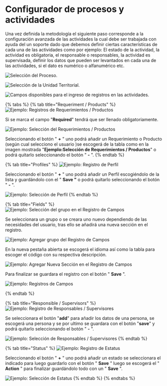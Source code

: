 # Configurador de procesos y actividades

Una vez definida la metodología el siguiente paso corresponde a la configuración  avanzada de las actividades la cual debe ser trabajada con ayuda del un soporte dado que debemos definir  ciertas características de cada una de las actividades como por ejemplo:  El estado de la actividad, la actividad es obligatoria,  el responsable o responsables,  la actividad es supervisada,  definir los datos que pueden ser levantados en cada una de las actividades, si el dato es numérico o alfanumérico etc.

![Selecci&#xF3;n del Proceso.](../.gitbook/assets/image%20%2887%29.png)

![Selecci&#xF3;n de la Unidad Territorial.](../.gitbook/assets/image%20%28202%29.png)

![Campos disponibles para el ingreso de registros en las actividades.](../.gitbook/assets/image%20%2840%29.png)

{% tabs %}
{% tab title="Requeriment / Products" %}
![Ejemplo: Registros de Requerimientos / Productos](../.gitbook/assets/image%20%28166%29.png)

Si se marca el campo  "**Required**" tendrá que ser llenado obligatoriamente.

![Ejemplo: Selecci&#xF3;n del Requerimientos / Productos](../.gitbook/assets/image%20%28232%29.png)

Seleccionando el botón " **+** " uno podrá añadir  un Requerimiento o Producto \(según cual selecciono el usuario \)se escogerá de la tabla como en la imagen mostrada "**Ejemplo:Selección de Requerimientos / Productos**" o podrá quitarlo seleccionando el botón " **-** ".
{% endtab %}

{% tab title="Profiles" %}
![Ejemplo: Registro de Perfil](../.gitbook/assets/image%20%28183%29.png)

Seleccionando el botón " **+** " uno podrá añadir un Perfil escogiéndolo de la lista y guardándolo con el " **Save "** o podrá quitarlo seleccionando el botón " **-** ".

![Ejemplo: Selecci&#xF3;n de Perfil ](../.gitbook/assets/image%20%28157%29.png)
{% endtab %}

{% tab title="Fields" %}
![Ejemplo: Selecci&#xF3;n del grupo en el Registro de Campos](../.gitbook/assets/image%20%28191%29.png)

Se seleccionara un grupo o se creara uno nuevo dependiendo de las necesidades del usuario, tras ello se añadirá una nueva sección en el registro.

![Ejemplo: Agregar grupo del Registro de Campos](../.gitbook/assets/image%20%2888%29.png)

En la nueva pestaña abierta se escogerá el idioma así como la tabla para escoger el código con su respectiva descripción.

![Ejemplo: Agregar Nueva Secci&#xF3;n en el Registro de Campos](../.gitbook/assets/image%20%28241%29.png)

Para finalizar se guardara el registro con el botón " **Save** ".  

![Ejemplo: Registros de Campos ](../.gitbook/assets/image%20%2847%29.png)

  
{% endtab %}

{% tab title="Responsible / Supervisors" %}
![Ejemplo: Registro de Responsables / Supervisores](../.gitbook/assets/image%20%28104%29.png)

Se seleccionara el botón "**add**" para añadir los datos de una persona, se escogerá una persona y se  por ultimo se guardara con el botón "**save**" y podrá quitarlo seleccionando el botón " **-** ".

![Ejemplo: Selecci&#xF3;n de Responsables / Supervisores](../.gitbook/assets/image%20%28254%29.png)
{% endtab %}

{% tab title="Status" %}
![Ejemplo: Registro de Estatus](../.gitbook/assets/image%20%28206%29.png)

Seleccionando el botón " **+** " uno podrá añadir un estado se seleccionara el indicado para luego guardarlo con el botón " **Save** " luego se escogerá el " **Action** " para finalizar guardándolo todo con un " **Save** ".

![Ejemplo: Selecci&#xF3;n de Estatus](../.gitbook/assets/image%20%2860%29.png)
{% endtab %}
{% endtabs %}

